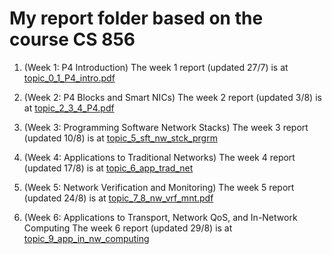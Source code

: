 # My report folder based on the course CS 856

1. (Week 1: P4 Introduction)
The week 1 report (updated 27/7) is at [topic_0_1_P4_intro.pdf](https://github.com/ColonelBee/FIL_P4_Report/blob/main/report_files/topic_0_1_P4_intro.pdf)

2. (Week 2: P4 Blocks and Smart NICs)
The week 2 report (updated 3/8) is at [topic_2_3_4_P4.pdf](https://github.com/ColonelBee/FIL_P4_Report/blob/main/report_files/topic_2_3_4_P4.pdf)

3. (Week 3: Programming Software Network Stacks)
The week 3 report (updated 10/8) is at [topic_5_sft_nw_stck_prgrm](https://github.com/ColonelBee/FIL_P4_Report/blob/main/report_files/topic_5_sft_nw_stck_prgrm.pdf)

4. (Week 4: Applications to Traditional Networks)
The week 4 report (updated 17/8) is at [topic_6_app_trad_net](https://github.com/ColonelBee/FIL_P4_Report/blob/main/report_files/topic_6_app_trad_net.pdf)

5. (Week 5: Network Verification and Monitoring)
The week 5 report (updated 24/8) is at [topic_7_8_nw_vrf_mnt.pdf](https://github.com/ColonelBee/FIL_P4_Report/blob/main/report_files/topic_7_8_nw_vrf_mnt.pdf)

6. (Week 6: Applications to Transport, Network QoS, and In-Network Computing
The week 6 report (updated 29/8) is at [topic_9_app_in_nw_computing](https://github.com/ColonelBee/FIL_P4_Report/blob/main/report_files/topic_9_app_in_nw_computing.pdf)
